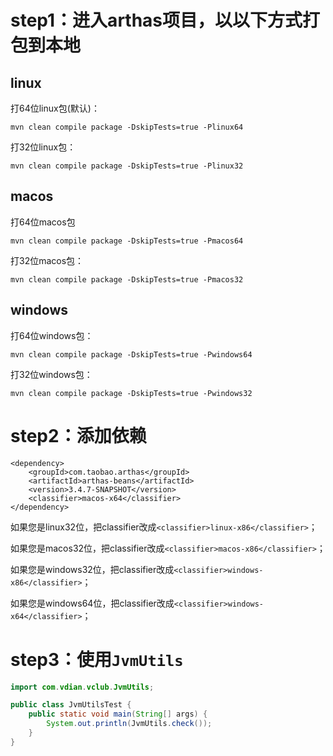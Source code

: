 # step1：进入arthas项目，以以下方式打包到本地
## linux
打64位linux包(默认)：
```
mvn clean compile package -DskipTests=true -Plinux64
```
打32位linux包：
```
mvn clean compile package -DskipTests=true -Plinux32
```
## macos
打64位macos包
```
mvn clean compile package -DskipTests=true -Pmacos64
```
打32位macos包：
```
mvn clean compile package -DskipTests=true -Pmacos32
```
## windows
打64位windows包：
```
mvn clean compile package -DskipTests=true -Pwindows64
```
打32位windows包：
```
mvn clean compile package -DskipTests=true -Pwindows32
```
# step2：添加依赖
```
<dependency>
    <groupId>com.taobao.arthas</groupId>
    <artifactId>arthas-beans</artifactId>
    <version>3.4.7-SNAPSHOT</version>
    <classifier>macos-x64</classifier>
</dependency>
```
如果您是linux32位，把classifier改成`<classifier>linux-x86</classifier>`；

如果您是macos32位，把classifier改成`<classifier>macos-x86</classifier>`；

如果您是windows32位，把classifier改成`<classifier>windows-x86</classifier>`；

如果您是windows64位，把classifier改成`<classifier>windows-x64</classifier>`；

# step3：使用`JvmUtils`
```java
import com.vdian.vclub.JvmUtils;

public class JvmUtilsTest {
    public static void main(String[] args) {
        System.out.println(JvmUtils.check());
    }
}
```
